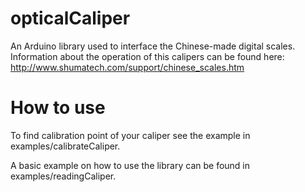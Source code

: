 opticalCaliper
====
An Arduino library used to interface the Chinese-made digital scales. Information about the operation of this calipers can be found here: http://www.shumatech.com/support/chinese_scales.htm

# How to use
To find calibration point of your caliper see the example in examples/calibrateCaliper.

A basic example on how to use the library can be found in examples/readingCaliper.
